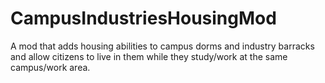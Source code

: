 # CampusIndustriesHousingMod
A mod that adds housing abilities to campus dorms and industry barracks and allow citizens to live in them while they study/work at the same campus/work area.
